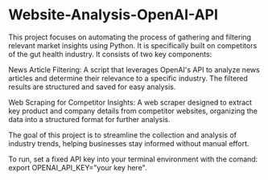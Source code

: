 # Website-Analysis-OpenAI-API
This project focuses on automating the process of gathering and filtering relevant market insights using Python. It is specifically built on competitors of the gut health industry. It consists of two key components:


News Article Filtering: A script that leverages OpenAI's API to analyze news articles and determine their relevance to a specific industry. The filtered results are structured and saved for easy analysis.


Web Scraping for Competitor Insights: A web scraper designed to extract key product and company details from competitor websites, organizing the data into a structured format for further analysis.


The goal of this project is to streamline the collection and analysis of industry trends, helping businesses stay informed without manual effort.

To run, set a fixed API key into your terminal environment with the comand: export OPENAI_API_KEY="your key here".
